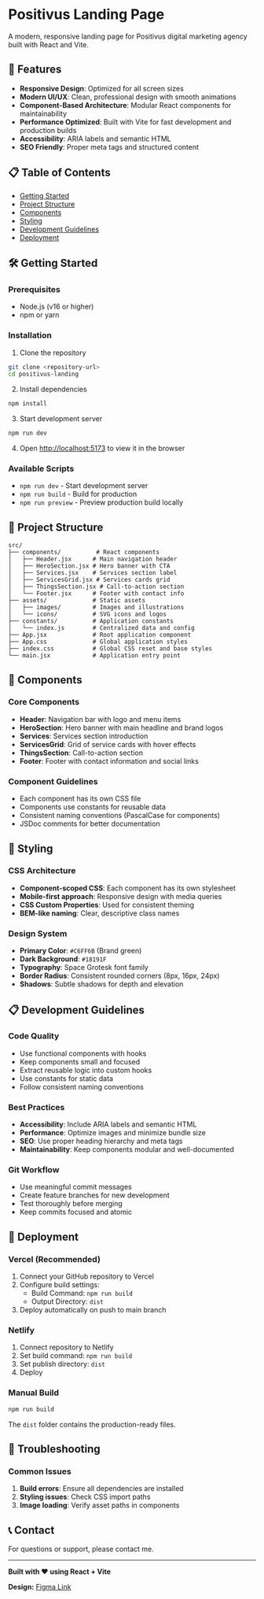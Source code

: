 # Positivus Landing Page

A modern, responsive landing page for Positivus digital marketing agency built with React and Vite.

## 🚀 Features

- **Responsive Design**: Optimized for all screen sizes
- **Modern UI/UX**: Clean, professional design with smooth animations
- **Component-Based Architecture**: Modular React components for maintainability
- **Performance Optimized**: Built with Vite for fast development and production builds
- **Accessibility**: ARIA labels and semantic HTML
- **SEO Friendly**: Proper meta tags and structured content

## 📋 Table of Contents

- [Getting Started](#getting-started)
- [Project Structure](#project-structure)
- [Components](#components)
- [Styling](#styling)
- [Development Guidelines](#development-guidelines)
- [Deployment](#deployment)

## 🛠 Getting Started

### Prerequisites

- Node.js (v16 or higher)
- npm or yarn

### Installation

1. Clone the repository
```bash
git clone <repository-url>
cd positivus-landing
```

2. Install dependencies
```bash
npm install
```

3. Start development server
```bash
npm run dev
```

4. Open [http://localhost:5173](http://localhost:5173) to view it in the browser

### Available Scripts

- `npm run dev` - Start development server
- `npm run build` - Build for production
- `npm run preview` - Preview production build locally

## 📁 Project Structure

```
src/
├── components/          # React components
│   ├── Header.jsx      # Main navigation header
│   ├── HeroSection.jsx # Hero banner with CTA
│   ├── Services.jsx    # Services section label
│   ├── ServicesGrid.jsx # Services cards grid
│   ├── ThingsSection.jsx # Call-to-action section
│   └── Footer.jsx      # Footer with contact info
├── assets/             # Static assets
│   ├── images/         # Images and illustrations
│   └── icons/          # SVG icons and logos
├── constants/          # Application constants
│   └── index.js        # Centralized data and config
├── App.jsx             # Root application component
├── App.css             # Global application styles
├── index.css           # Global CSS reset and base styles
└── main.jsx            # Application entry point
```

## 🧩 Components

### Core Components

- **Header**: Navigation bar with logo and menu items
- **HeroSection**: Hero banner with main headline and brand logos
- **Services**: Services section introduction
- **ServicesGrid**: Grid of service cards with hover effects
- **ThingsSection**: Call-to-action section
- **Footer**: Footer with contact information and social links

### Component Guidelines

- Each component has its own CSS file
- Components use constants for reusable data
- Consistent naming conventions (PascalCase for components)
- JSDoc comments for better documentation

## 🎨 Styling

### CSS Architecture

- **Component-scoped CSS**: Each component has its own stylesheet
- **Mobile-first approach**: Responsive design with media queries
- **CSS Custom Properties**: Used for consistent theming
- **BEM-like naming**: Clear, descriptive class names

### Design System

- **Primary Color**: `#C6FF6B` (Brand green)
- **Dark Background**: `#18191F`
- **Typography**: Space Grotesk font family
- **Border Radius**: Consistent rounded corners (8px, 16px, 24px)
- **Shadows**: Subtle shadows for depth and elevation

## 📋 Development Guidelines

### Code Quality

- Use functional components with hooks
- Keep components small and focused
- Extract reusable logic into custom hooks
- Use constants for static data
- Follow consistent naming conventions

### Best Practices

- **Accessibility**: Include ARIA labels and semantic HTML
- **Performance**: Optimize images and minimize bundle size
- **SEO**: Use proper heading hierarchy and meta tags
- **Maintainability**: Keep components modular and well-documented

### Git Workflow

- Use meaningful commit messages
- Create feature branches for new development
- Test thoroughly before merging
- Keep commits focused and atomic

## 🚀 Deployment

### Vercel (Recommended)

1. Connect your GitHub repository to Vercel
2. Configure build settings:
   - Build Command: `npm run build`
   - Output Directory: `dist`
3. Deploy automatically on push to main branch

### Netlify

1. Connect repository to Netlify
2. Set build command: `npm run build`
3. Set publish directory: `dist`
4. Deploy

### Manual Build

```bash
npm run build
```

The `dist` folder contains the production-ready files.

## 🐛 Troubleshooting

### Common Issues

1. **Build errors**: Ensure all dependencies are installed
2. **Styling issues**: Check CSS import paths
3. **Image loading**: Verify asset paths in components

## 📞 Contact

For questions or support, please contact me.

---

**Built with ❤️ using React + Vite**

**Design:** [Figma Link](https://www.figma.com/design/TPrSUhqXMUv05fhtXDYjld/Positivus-Landing-Page-Design--Community---Copy-?node-id=25-145&t=EzRhWyBP3zUgJyJq-1) 